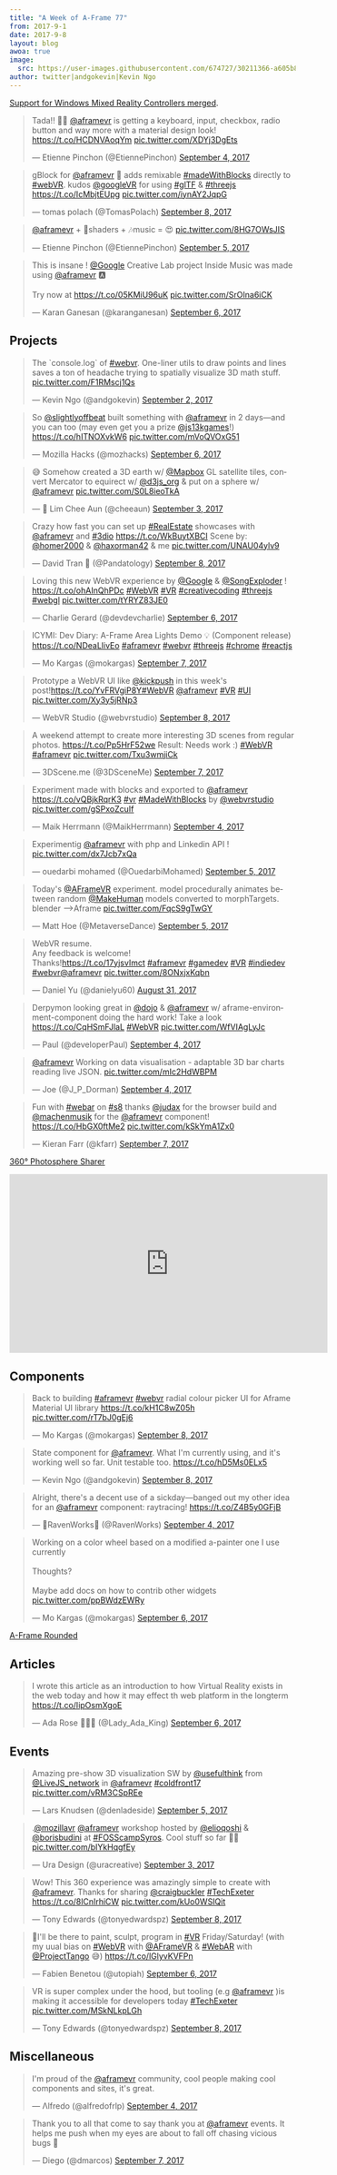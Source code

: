 ```yaml
---
title: "A Week of A-Frame 77"
from: 2017-9-1
date: 2017-9-8
layout: blog
awoa: true
image:
  src: https://user-images.githubusercontent.com/674727/30211366-a605b88c-9455-11e7-9fcc-74bb6b13e654.jpg
author: twitter|andgokevin|Kevin Ngo
---
```


<script async src="//platform.twitter.com/widgets.js" charset="utf-8"></script>

[Support for Windows Mixed Reality Controllers merged](https://github.com/aframevr/aframe/pull/3013).

<div class="tweets tweets-feature">
<blockquote class="twitter-tweet"><p lang="en" dir="ltr">Tada!! 🎉😁 <a href="https://twitter.com/aframevr">@aframevr</a> is getting a keyboard, input, checkbox, radio button and way more with a material design look! <a href="https://t.co/HCDNVAoqYm">https://t.co/HCDNVAoqYm</a> <a href="https://t.co/XDYj3DgEts">pic.twitter.com/XDYj3DgEts</a></p>&mdash; Etienne Pinchon (@EtiennePinchon) <a href="https://twitter.com/EtiennePinchon/status/904539478823448578">September 4, 2017</a></blockquote>

<blockquote class="twitter-tweet"><p lang="en" dir="ltr">gBlock for <a href="https://twitter.com/aframevr">@aframevr</a> 🎉 adds remixable <a href="https://twitter.com/hashtag/madeWithBlocks?src=hash">#madeWithBlocks</a> directly to <a href="https://twitter.com/hashtag/webVR?src=hash">#webVR</a>. kudos <a href="https://twitter.com/googlevr">@googleVR</a> for using <a href="https://twitter.com/hashtag/glTF?src=hash">#glTF</a> &amp; <a href="https://twitter.com/hashtag/threejs?src=hash">#threejs</a> <a href="https://t.co/IcMbjtEUpg">https://t.co/IcMbjtEUpg</a> <a href="https://t.co/iynAY2JqpG">pic.twitter.com/iynAY2JqpG</a></p>&mdash; tomas polach (@TomasPolach) <a href="https://twitter.com/TomasPolach/status/905966569238523905">September 8, 2017</a></blockquote>

<blockquote class="twitter-tweet"><p lang="en" dir="ltr"><a href="https://twitter.com/aframevr">@aframevr</a> + 🌈shaders  + 🎶music = 😍 <a href="https://t.co/8HG7OWsJIS">pic.twitter.com/8HG7OWsJIS</a></p>&mdash; Etienne Pinchon (@EtiennePinchon) <a href="https://twitter.com/EtiennePinchon/status/905103062406135809">September 5, 2017</a></blockquote>

<blockquote class="twitter-tweet"><p lang="en" dir="ltr">This is insane ! <a href="https://twitter.com/Google">@Google</a> Creative Lab project Inside Music was made using <a href="https://twitter.com/aframevr">@aframevr</a> 🅰️ <br><br>Try now at <a href="https://t.co/05KMiU96uK">https://t.co/05KMiU96uK</a> <a href="https://t.co/SrOIna6iCK">pic.twitter.com/SrOIna6iCK</a></p>&mdash; Karan Ganesan (@karanganesan) <a href="https://twitter.com/karanganesan/status/905301982432436224">September 6, 2017</a></blockquote>

</div>

<!-- more -->

## Projects

<div class="tweets">
<blockquote class="twitter-tweet"><p lang="en" dir="ltr">The `console.log` of <a href="https://twitter.com/hashtag/webvr?src=hash">#webvr</a>. One-liner utils to draw points and lines saves a ton of headache trying to spatially visualize 3D math stuff. <a href="https://t.co/F1RMscj1Qs">pic.twitter.com/F1RMscj1Qs</a></p>&mdash; Kevin Ngo (@andgokevin) <a href="https://twitter.com/andgokevin/status/903801028780277760">September 2, 2017</a></blockquote>

<blockquote class="twitter-tweet"><p lang="en" dir="ltr">So <a href="https://twitter.com/slightlyoffbeat">@slightlyoffbeat</a> built something with <a href="https://twitter.com/aframevr">@aframevr</a> in 2 days—and you can too (may even get you a prize <a href="https://twitter.com/js13kGames">@js13kgames</a>!) <a href="https://t.co/hITNOXvkW6">https://t.co/hITNOXvkW6</a> <a href="https://t.co/mVoQVOxG51">pic.twitter.com/mVoQVOxG51</a></p>&mdash; Mozilla Hacks (@mozhacks) <a href="https://twitter.com/mozhacks/status/905446925935181824">September 6, 2017</a></blockquote>

<blockquote class="twitter-tweet"><p lang="en" dir="ltr">😅 Somehow created a 3D earth w/ <a href="https://twitter.com/Mapbox">@Mapbox</a> GL satellite tiles, convert Mercator to equirect w/ <a href="https://twitter.com/d3js_org">@d3js_org</a> &amp; put on a sphere w/ <a href="https://twitter.com/aframevr">@aframevr</a> <a href="https://t.co/S0L8ieoTkA">pic.twitter.com/S0L8ieoTkA</a></p>&mdash; 🤔 Lim Chee Aun (@cheeaun) <a href="https://twitter.com/cheeaun/status/904317333862203392">September 3, 2017</a></blockquote>

<blockquote class="twitter-tweet"><p lang="en" dir="ltr">Crazy how fast you can set up <a href="https://twitter.com/hashtag/RealEstate?src=hash">#RealEstate</a> showcases with <a href="https://twitter.com/aframevr">@aframevr</a> and <a href="https://twitter.com/hashtag/3dio?src=hash">#3dio</a> <a href="https://t.co/WkBuytXBCI">https://t.co/WkBuytXBCI</a> Scene by: <a href="https://twitter.com/homer2000">@homer2000</a> &amp; <a href="https://twitter.com/haxorman42">@haxorman42</a> &amp; me <a href="https://t.co/UNAU04ylv9">pic.twitter.com/UNAU04ylv9</a></p>&mdash; David Tran 🐼 (@Pandatology) <a href="https://twitter.com/Pandatology/status/906085227705106432">September 8, 2017</a></blockquote>

<blockquote class="twitter-tweet"><p lang="en" dir="ltr">Loving this new WebVR experience by <a href="https://twitter.com/Google">@Google</a> &amp; <a href="https://twitter.com/SongExploder">@SongExploder</a> !  <a href="https://t.co/ohAInQhPDc">https://t.co/ohAInQhPDc</a> <a href="https://twitter.com/hashtag/WebVR?src=hash">#WebVR</a> <a href="https://twitter.com/hashtag/VR?src=hash">#VR</a> <a href="https://twitter.com/hashtag/creativecoding?src=hash">#creativecoding</a> <a href="https://twitter.com/hashtag/threejs?src=hash">#threejs</a> <a href="https://twitter.com/hashtag/webgl?src=hash">#webgl</a> <a href="https://t.co/tYRYZ83JE0">pic.twitter.com/tYRYZ83JE0</a></p>&mdash; Charlie Gerard (@devdevcharlie) <a href="https://twitter.com/devdevcharlie/status/905244922457931776">September 6, 2017</a></blockquote>

<blockquote class="twitter-tweet"><p lang="en" dir="ltr">ICYMI: Dev Diary: A-Frame Area Lights Demo 💡 (Component release) <a href="https://t.co/NDeaLlivEo">https://t.co/NDeaLlivEo</a> <a href="https://twitter.com/hashtag/aframevr?src=hash">#aframevr</a> <a href="https://twitter.com/hashtag/webvr?src=hash">#webvr</a> <a href="https://twitter.com/hashtag/threejs?src=hash">#threejs</a> <a href="https://twitter.com/hashtag/chrome?src=hash">#chrome</a> <a href="https://twitter.com/hashtag/reactjs?src=hash">#reactjs</a></p>&mdash; Mo Kargas (@mokargas) <a href="https://twitter.com/mokargas/status/905584354474131456">September 7, 2017</a></blockquote>

<blockquote class="twitter-tweet"><p lang="en" dir="ltr">Prototype a WebVR UI like <a href="https://twitter.com/kickpush">@kickpush</a> in this week&#39;s post!<a href="https://t.co/YvFRVgiP8Y">https://t.co/YvFRVgiP8Y</a><a href="https://twitter.com/hashtag/WebVR?src=hash">#WebVR</a> <a href="https://twitter.com/aframevr">@aframevr</a> <a href="https://twitter.com/hashtag/VR?src=hash">#VR</a> <a href="https://twitter.com/hashtag/UI?src=hash">#UI</a> <a href="https://t.co/Xy3y5jRNp3">pic.twitter.com/Xy3y5jRNp3</a></p>&mdash; WebVR Studio (@webvrstudio) <a href="https://twitter.com/webvrstudio/status/905945693080010752">September 8, 2017</a></blockquote>

<blockquote class="twitter-tweet"><p lang="en" dir="ltr">A weekend attempt to create more interesting 3D scenes from regular photos.  <a href="https://t.co/Pp5HrF52we">https://t.co/Pp5HrF52we</a> Result: Needs work :) <a href="https://twitter.com/hashtag/WebVR?src=hash">#WebVR</a> <a href="https://twitter.com/hashtag/aframevr?src=hash">#aframevr</a> <a href="https://t.co/Txu3wmjiCk">pic.twitter.com/Txu3wmjiCk</a></p>&mdash; 3DScene.me (@3DSceneMe) <a href="https://twitter.com/3DSceneMe/status/905660359532396544">September 7, 2017</a></blockquote>

<blockquote class="twitter-tweet"><p lang="en" dir="ltr">Experiment made with blocks and exported to <a href="https://twitter.com/aframevr">@aframevr</a> <a href="https://t.co/vQBjkRqrK3">https://t.co/vQBjkRqrK3</a> <a href="https://twitter.com/hashtag/vr?src=hash">#vr</a> <a href="https://twitter.com/hashtag/MadeWithBlocks?src=hash">#MadeWithBlocks</a> by <a href="https://twitter.com/webvrstudio">@webvrstudio</a> <a href="https://t.co/gSPxoZcuIf">pic.twitter.com/gSPxoZcuIf</a></p>&mdash; Maik Herrmann (@MaikHerrmann) <a href="https://twitter.com/MaikHerrmann/status/904717840376365056">September 4, 2017</a></blockquote>

<blockquote class="twitter-tweet"><p lang="en" dir="ltr">Experimentig <a href="https://twitter.com/aframevr">@aframevr</a> with php and Linkedin API ! <a href="https://t.co/dx7Jcb7xQa">pic.twitter.com/dx7Jcb7xQa</a></p>&mdash; ouedarbi mohamed (@OuedarbiMohamed) <a href="https://twitter.com/OuedarbiMohamed/status/905186574303944704">September 5, 2017</a></blockquote>

<blockquote class="twitter-tweet"><p lang="en" dir="ltr">Today&#39;s <a href="https://twitter.com/aframevr">@AFrameVR</a> experiment. model procedurally animates between random <a href="https://twitter.com/MakeHuman">@MakeHuman</a> models converted to morphTargets. blender --&gt;Aframe <a href="https://t.co/FqcS9gTwGY">pic.twitter.com/FqcS9gTwGY</a></p>&mdash; Matt Hoe (@MetaverseDance) <a href="https://twitter.com/MetaverseDance/status/905216185398026240">September 5, 2017</a></blockquote>

<blockquote class="twitter-tweet"><p lang="en" dir="ltr">WebVR resume. <br>Any feedback is welcome! <br>Thanks!<a href="https://t.co/17yjsvImct">https://t.co/17yjsvImct</a> <a href="https://twitter.com/hashtag/aframevr?src=hash">#aframevr</a> <a href="https://twitter.com/hashtag/gamedev?src=hash">#gamedev</a> <a href="https://twitter.com/hashtag/VR?src=hash">#VR</a> <a href="https://twitter.com/hashtag/indiedev?src=hash">#indiedev</a> <a href="https://twitter.com/hashtag/webvr?src=hash">#webvr</a><a href="https://twitter.com/aframevr">@aframevr</a> <a href="https://t.co/8ONxjxKqbn">pic.twitter.com/8ONxjxKqbn</a></p>&mdash; Daniel Yu (@danielyu60) <a href="https://twitter.com/danielyu60/status/903343968024395776">August 31, 2017</a></blockquote>

<blockquote class="twitter-tweet"><p lang="en" dir="ltr">Derpymon looking great in <a href="https://twitter.com/dojo">@dojo</a> &amp; <a href="https://twitter.com/aframevr">@aframevr</a> w/ aframe-environment-component doing the hard work! Take a look  <a href="https://t.co/CqHSmFJlaL">https://t.co/CqHSmFJlaL</a> <a href="https://twitter.com/hashtag/WebVR?src=hash">#WebVR</a> <a href="https://t.co/WfVIAgLyJc">pic.twitter.com/WfVIAgLyJc</a></p>&mdash; Paul (@developerPaul) <a href="https://twitter.com/developerPaul/status/904546326154698752">September 4, 2017</a></blockquote>

<blockquote class="twitter-tweet"><p lang="en" dir="ltr"><a href="https://twitter.com/aframevr">@aframevr</a> Working on data visualisation - adaptable 3D bar charts reading live JSON. <a href="https://t.co/mIc2HdWBPM">pic.twitter.com/mIc2HdWBPM</a></p>&mdash; Joe (@J_P_Dorman) <a href="https://twitter.com/J_P_Dorman/status/904641588051181568">September 4, 2017</a></blockquote>

<blockquote class="twitter-tweet"><p lang="en" dir="ltr">Fun with <a href="https://twitter.com/hashtag/webar?src=hash">#webar</a> on <a href="https://twitter.com/hashtag/s8?src=hash">#s8</a> thanks <a href="https://twitter.com/judax">@judax</a> for the browser build and <a href="https://twitter.com/machenmusik">@machenmusik</a> for the <a href="https://twitter.com/aframevr">@aframevr</a> component! <a href="https://t.co/HbGX0ftMe2">https://t.co/HbGX0ftMe2</a> <a href="https://t.co/kSkYmA1Zx0">pic.twitter.com/kSkYmA1Zx0</a></p>&mdash; Kieran Farr (@kfarr) <a href="https://twitter.com/kfarr/status/905886452302528512">September 7, 2017</a></blockquote>

</div>

[360&deg; Photosphere Sharer](https://app.3d.io/ZCtU5c)

<iframe width="560" height="315" src="https://www.youtube.com/embed/dJIeLGQKqKc" frameborder="0" allowfullscreen></iframe>

## Components

<div class="tweets">
<blockquote class="twitter-tweet"><p lang="en" dir="ltr">Back to building <a href="https://twitter.com/hashtag/aframevr?src=hash">#aframevr</a> <a href="https://twitter.com/hashtag/webvr?src=hash">#webvr</a> radial colour picker UI for Aframe Material UI library <a href="https://t.co/kH1C8wZ05h">https://t.co/kH1C8wZ05h</a> <a href="https://t.co/rT7bJ0gEj6">pic.twitter.com/rT7bJ0gEj6</a></p>&mdash; Mo Kargas (@mokargas) <a href="https://twitter.com/mokargas/status/906096694067994624">September 8, 2017</a></blockquote>

<blockquote class="twitter-tweet"><p lang="en" dir="ltr">State component for <a href="https://twitter.com/aframevr">@aframevr</a>. What I&#39;m currently using, and it&#39;s working well so far. Unit testable too.  <a href="https://t.co/hD5Ms0ELx5">https://t.co/hD5Ms0ELx5</a></p>&mdash; Kevin Ngo (@andgokevin) <a href="https://twitter.com/andgokevin/status/906122987086069760">September 8, 2017</a></blockquote>

<blockquote class="twitter-tweet"><p lang="en" dir="ltr">Alright, there&#39;s a decent use of a sickday—banged out my other idea for an <a href="https://twitter.com/aframevr">@aframevr</a> component: raytracing! <a href="https://t.co/Z4B5y0GFjB">https://t.co/Z4B5y0GFjB</a></p>&mdash; 🌿RavenWorks🌱 (@RavenWorks) <a href="https://twitter.com/RavenWorks/status/904549916198010880">September 4, 2017</a></blockquote>

<blockquote class="twitter-tweet"><p lang="en" dir="ltr">Working on a color wheel based on a modified a-painter one I use currently<br><br>Thoughts?<br><br>Maybe add docs on how to contrib other widgets <a href="https://t.co/ppBWdzEWRy">pic.twitter.com/ppBWdzEWRy</a></p>&mdash; Mo Kargas (@mokargas) <a href="https://twitter.com/mokargas/status/905394357418680320">September 6, 2017</a></blockquote>

</div>

[A-Frame Rounded](https://www.npmjs.com/package/aframe-rounded)

## Articles

<div class="tweets">
<blockquote class="twitter-tweet"><p lang="en" dir="ltr">I wrote this article as an introduction to how Virtual Reality exists in the web today and how it may effect th web platform in the longterm <a href="https://t.co/IipOsmXgoE">https://t.co/IipOsmXgoE</a></p>&mdash; Ada Rose 🏳️‍🌈✨ (@Lady_Ada_King) <a href="https://twitter.com/Lady_Ada_King/status/905407626804174848">September 6, 2017</a></blockquote>

</div>

## Events

<div class="tweets">
<blockquote class="twitter-tweet"><p lang="en" dir="ltr">Amazing pre-show 3D visualization SW by <a href="https://twitter.com/usefulthink">@usefulthink</a> from <a href="https://twitter.com/LiveJS_network">@LiveJS_network</a> in <a href="https://twitter.com/aframevr">@aframevr</a> <a href="https://twitter.com/hashtag/coldfront17?src=hash">#coldfront17</a> <a href="https://t.co/vRM3CSpREe">pic.twitter.com/vRM3CSpREe</a></p>&mdash; Lars Knudsen (@denladeside) <a href="https://twitter.com/denladeside/status/905077311145476096">September 5, 2017</a></blockquote>

<blockquote class="twitter-tweet"><p lang="en" dir="ltr">.<a href="https://twitter.com/mozillavr">@mozillavr</a> <a href="https://twitter.com/aframevr">@aframevr</a> workshop hosted by <a href="https://twitter.com/elioqoshi">@elioqoshi</a> &amp; <a href="https://twitter.com/borisbudini">@borisbudini</a> at <a href="https://twitter.com/hashtag/FOSScampSyros?src=hash">#FOSScampSyros</a>. Cool stuff so far 👩‍💻 <a href="https://t.co/bIYkHqgfEy">pic.twitter.com/bIYkHqgfEy</a></p>&mdash; Ura Design (@uracreative) <a href="https://twitter.com/uracreative/status/904395207596281856">September 3, 2017</a></blockquote>

<blockquote class="twitter-tweet"><p lang="en" dir="ltr">Wow! This 360 experience was amazingly simple to create with <a href="https://twitter.com/aframevr">@aframevr</a>. Thanks for sharing <a href="https://twitter.com/craigbuckler">@craigbuckler</a> <a href="https://twitter.com/hashtag/TechExeter?src=hash">#TechExeter</a> <a href="https://t.co/8lCnIrhiCW">https://t.co/8lCnIrhiCW</a> <a href="https://t.co/kUo0WSIQit">pic.twitter.com/kUo0WSIQit</a></p>&mdash; Tony Edwards (@tonyedwardspz) <a href="https://twitter.com/tonyedwardspz/status/906108258154422273">September 8, 2017</a></blockquote>

<blockquote class="twitter-tweet"><p lang="en" dir="ltr">👋I&#39;ll be there to paint, sculpt, program in <a href="https://twitter.com/hashtag/VR?src=hash">#VR</a> Friday/Saturday! (with my uual bias on <a href="https://twitter.com/hashtag/WebVR?src=hash">#WebVR</a> with <a href="https://twitter.com/aframevr">@AFrameVR</a> &amp; <a href="https://twitter.com/hashtag/WebAR?src=hash">#WebAR</a> with <a href="https://twitter.com/projecttango">@ProjectTango</a> 😅) <a href="https://t.co/lGlyvKVFPn">https://t.co/lGlyvKVFPn</a></p>&mdash; Fabien Benetou (@utopiah) <a href="https://twitter.com/utopiah/status/905311143534755840">September 6, 2017</a></blockquote>

<blockquote class="twitter-tweet"><p lang="en" dir="ltr">VR is super complex under the hood, but tooling (e.g <a href="https://twitter.com/aframevr">@aframevr</a> )is making it accessible for developers today <a href="https://twitter.com/hashtag/TechExeter?src=hash">#TechExeter</a> <a href="https://t.co/MSkNLkpLGh">pic.twitter.com/MSkNLkpLGh</a></p>&mdash; Tony Edwards (@tonyedwardspz) <a href="https://twitter.com/tonyedwardspz/status/906109622859247616">September 8, 2017</a></blockquote>

</div>

## Miscellaneous

<div class="tweets">
<blockquote class="twitter-tweet"><p lang="en" dir="ltr">I&#39;m proud of the <a href="https://twitter.com/aframevr">@aframevr</a> community, cool people making cool components and sites, it&#39;s great.</p>&mdash; Λlfredo (@alfredofrlp) <a href="https://twitter.com/alfredofrlp/status/904554828172550146">September 4, 2017</a></blockquote>

<blockquote class="twitter-tweet"><p lang="en" dir="ltr">Thank you to all that come to say thank you at <a href="https://twitter.com/aframevr">@aframevr</a> events. It helps me push when my eyes are about to fall off chasing vicious bugs 🐜</p>&mdash; Diego (@dmarcos) <a href="https://twitter.com/dmarcos/status/905704287019253760">September 7, 2017</a></blockquote>

</div>
